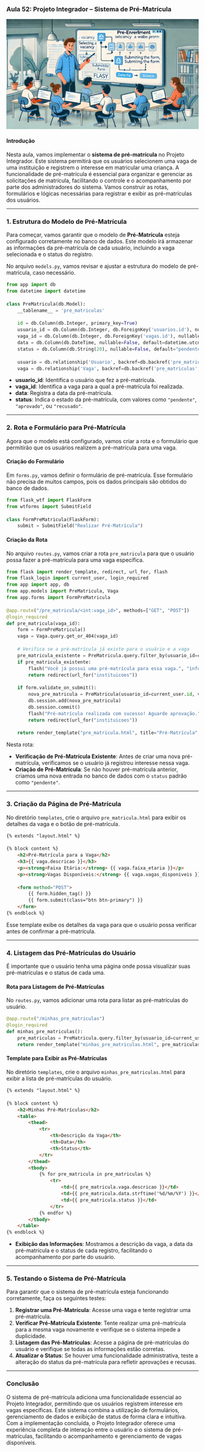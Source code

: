 ### Aula 52: Projeto Integrador – Sistema de Pré-Matrícula
![](./assets/52.jpeg)
#### Introdução

Nesta aula, vamos implementar o **sistema de pré-matrícula** no Projeto Integrador. Este sistema permitirá que os usuários selecionem uma vaga de uma instituição e registrem o interesse em matricular uma criança. A funcionalidade de pré-matrícula é essencial para organizar e gerenciar as solicitações de matrícula, facilitando o controle e o acompanhamento por parte dos administradores do sistema. Vamos construir as rotas, formulários e lógicas necessárias para registrar e exibir as pré-matrículas dos usuários.

---

### 1. Estrutura do Modelo de Pré-Matrícula

Para começar, vamos garantir que o modelo de **Pré-Matrícula** esteja configurado corretamente no banco de dados. Este modelo irá armazenar as informações da pré-matrícula de cada usuário, incluindo a vaga selecionada e o status do registro.

No arquivo `models.py`, vamos revisar e ajustar a estrutura do modelo de pré-matrícula, caso necessário.

```python
from app import db
from datetime import datetime

class PreMatricula(db.Model):
    __tablename__ = 'pre_matriculas'
    
    id = db.Column(db.Integer, primary_key=True)
    usuario_id = db.Column(db.Integer, db.ForeignKey('usuarios.id'), nullable=False)
    vaga_id = db.Column(db.Integer, db.ForeignKey('vagas.id'), nullable=False)
    data = db.Column(db.DateTime, nullable=False, default=datetime.utcnow)
    status = db.Column(db.String(20), nullable=False, default="pendente")

    usuario = db.relationship('Usuario', backref=db.backref('pre_matriculas', lazy=True))
    vaga = db.relationship('Vaga', backref=db.backref('pre_matriculas', lazy=True))
```

- **usuario_id**: Identifica o usuário que fez a pré-matrícula.
- **vaga_id**: Identifica a vaga para a qual a pré-matrícula foi realizada.
- **data**: Registra a data da pré-matrícula.
- **status**: Indica o estado da pré-matrícula, com valores como `"pendente"`, `"aprovado"`, ou `"recusado"`.

---

### 2. Rota e Formulário para Pré-Matrícula

Agora que o modelo está configurado, vamos criar a rota e o formulário que permitirão que os usuários realizem a pré-matrícula para uma vaga.

#### Criação do Formulário

Em `forms.py`, vamos definir o formulário de pré-matrícula. Esse formulário não precisa de muitos campos, pois os dados principais são obtidos do banco de dados.

```python
from flask_wtf import FlaskForm
from wtforms import SubmitField

class FormPreMatricula(FlaskForm):
    submit = SubmitField("Realizar Pré-Matrícula")
```

#### Criação da Rota

No arquivo `routes.py`, vamos criar a rota `pre_matricula` para que o usuário possa fazer a pré-matrícula para uma vaga específica.

```python
from flask import render_template, redirect, url_for, flash
from flask_login import current_user, login_required
from app import app, db
from app.models import PreMatricula, Vaga
from app.forms import FormPreMatricula

@app.route("/pre_matricula/<int:vaga_id>", methods=["GET", "POST"])
@login_required
def pre_matricula(vaga_id):
    form = FormPreMatricula()
    vaga = Vaga.query.get_or_404(vaga_id)

    # Verifica se a pré-matrícula já existe para o usuário e a vaga
    pre_matricula_existente = PreMatricula.query.filter_by(usuario_id=current_user.id, vaga_id=vaga_id).first()
    if pre_matricula_existente:
        flash("Você já possui uma pré-matrícula para essa vaga.", "info")
        return redirect(url_for("instituicoes"))

    if form.validate_on_submit():
        nova_pre_matricula = PreMatricula(usuario_id=current_user.id, vaga_id=vaga_id)
        db.session.add(nova_pre_matricula)
        db.session.commit()
        flash("Pré-matrícula realizada com sucesso! Aguarde aprovação.", "success")
        return redirect(url_for("instituicoes"))

    return render_template("pre_matricula.html", title="Pré-Matrícula", vaga=vaga, form=form)
```

Nesta rota:

- **Verificação de Pré-Matrícula Existente**: Antes de criar uma nova pré-matrícula, verificamos se o usuário já registrou interesse nessa vaga.
- **Criação de Pré-Matrícula**: Se não houver pré-matrícula anterior, criamos uma nova entrada no banco de dados com o `status` padrão como `"pendente"`.

---

### 3. Criação da Página de Pré-Matrícula

No diretório `templates`, crie o arquivo `pre_matricula.html` para exibir os detalhes da vaga e o botão de pré-matrícula.

```html
{% extends "layout.html" %}

{% block content %}
    <h2>Pré-Matrícula para a Vaga</h2>
    <h3>{{ vaga.descricao }}</h3>
    <p><strong>Faixa Etária:</strong> {{ vaga.faixa_etaria }}</p>
    <p><strong>Vagas Disponíveis:</strong> {{ vaga.vagas_disponiveis }}</p>
    
    <form method="POST">
        {{ form.hidden_tag() }}
        {{ form.submit(class="btn btn-primary") }}
    </form>
{% endblock %}
```

Esse template exibe os detalhes da vaga para que o usuário possa verificar antes de confirmar a pré-matrícula.

---

### 4. Listagem das Pré-Matrículas do Usuário

É importante que o usuário tenha uma página onde possa visualizar suas pré-matrículas e o status de cada uma.

#### Rota para Listagem de Pré-Matrículas

No `routes.py`, vamos adicionar uma rota para listar as pré-matrículas do usuário.

```python
@app.route("/minhas_pre_matriculas")
@login_required
def minhas_pre_matriculas():
    pre_matriculas = PreMatricula.query.filter_by(usuario_id=current_user.id).all()
    return render_template("minhas_pre_matriculas.html", pre_matriculas=pre_matriculas)
```

#### Template para Exibir as Pré-Matrículas

No diretório `templates`, crie o arquivo `minhas_pre_matriculas.html` para exibir a lista de pré-matrículas do usuário.

```html
{% extends "layout.html" %}

{% block content %}
    <h2>Minhas Pré-Matrículas</h2>
    <table>
        <thead>
            <tr>
                <th>Descrição da Vaga</th>
                <th>Data</th>
                <th>Status</th>
            </tr>
        </thead>
        <tbody>
            {% for pre_matricula in pre_matriculas %}
                <tr>
                    <td>{{ pre_matricula.vaga.descricao }}</td>
                    <td>{{ pre_matricula.data.strftime('%d/%m/%Y') }}</td>
                    <td>{{ pre_matricula.status }}</td>
                </tr>
            {% endfor %}
        </tbody>
    </table>
{% endblock %}
```

- **Exibição das Informações**: Mostramos a descrição da vaga, a data da pré-matrícula e o status de cada registro, facilitando o acompanhamento por parte do usuário.

---

### 5. Testando o Sistema de Pré-Matrícula

Para garantir que o sistema de pré-matrícula esteja funcionando corretamente, faça os seguintes testes:

1. **Registrar uma Pré-Matrícula**: Acesse uma vaga e tente registrar uma pré-matrícula.
2. **Verificar Pré-Matrícula Existente**: Tente realizar uma pré-matrícula para a mesma vaga novamente e verifique se o sistema impede a duplicidade.
3. **Listagem das Pré-Matrículas**: Acesse a página de pré-matrículas do usuário e verifique se todas as informações estão corretas.
4. **Atualizar o Status**: Se houver uma funcionalidade administrativa, teste a alteração do status da pré-matrícula para refletir aprovações e recusas.

---

### Conclusão

O sistema de pré-matrícula adiciona uma funcionalidade essencial ao Projeto Integrador, permitindo que os usuários registrem interesse em vagas específicas. Este sistema combina a utilização de formulários, gerenciamento de dados e exibição de status de forma clara e intuitiva. Com a implementação concluída, o Projeto Integrador oferece uma experiência completa de interação entre o usuário e o sistema de pré-matrículas, facilitando o acompanhamento e gerenciamento de vagas disponíveis.